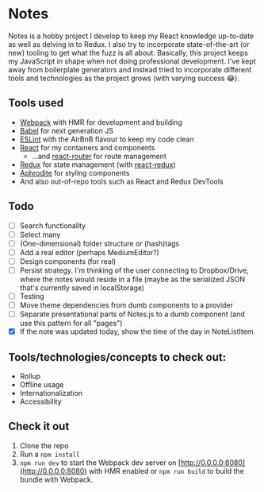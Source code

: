 # Notes
Notes is a hobby project I develop to keep my React knowledge up-to-date as well
as delving in to Redux. I also try to incorporate state-of-the-art (or new)
tooling to get what the fuzz is all about. Basically, this project keeps my
JavaScript in shape when not doing professional development.  I've kept away
from boilerplate generators and instead tried to incorporate different tools and
technologies as the project grows (with varying success 😂).

## Tools used
* [Webpack](https://github.com/webpack/webpack) with HMR for development and building
* [Babel](https://github.com/babel/babel) for next generation JS
* [ESLint](https://github.com/eslint/eslint) with the AirBnB flavour to keep my code clean
* [React](https://github.com/facebook/react) for my containers and components
  * ...and [react-router](https://github.com/ReactTraining/react-router) for route management
* [Redux](https://github.com/reactjs/redux) for state management (with [react-redux](https://github.com/reactjs/react-redux))
* [Aphrodite](https://github.com/Khan/aphrodite) for styling components
* And also out-of-repo tools such as React and Redux DevTools

## Todo

- [ ] Search functionality
- [ ] Select many
- [ ] (One-dimensional) folder structure or (hash)tags
- [ ] Add a real editor (perhaps MediumEditor?)
- [ ] Design components (for real)
- [ ] Persist strategy. I'm thinking of the user connecting to Dropbox/Drive, where the notes would reside in a file (maybe as the serialized JSON that's currently saved in localStorage)
- [ ] Testing
- [ ] Move theme dependencies from dumb components to a provider
- [ ] Separate presentational parts of Notes.js to a dumb component (and use this pattern for all "pages")
- [x] If the note was updated today, show the time of the day in NoteListItem

## Tools/technologies/concepts to check out:
* Rollup
* Offline usage
* Internationalization
* Accessibility

## Check it out

1. Clone the repo
2. Run a `npm install`
3. `npm run dev` to start the Webpack dev server on [http://0.0.0.0:8080](http://0.0.0.0:8080) with HMR enabled or `npm run build` to build the bundle with Webpack.
